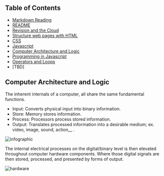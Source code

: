 ## Table of Contents

- [Markdown Reading](markdown.md)
- [README](README.md)
- [Revision and the Cloud](revisions-and-the-cloud.md)
- [Structure web pages with HTML](structurehtml.md)
- [CSS](css.md)
- [Javascript](js.md)
- [Computer Architecture and Logic](comparch.md)
- [Programming in Javascript](programmingjs.md)
- [Operators and Loops](oploop.md)
- [TBD]


## Computer Architecture and Logic

The inherent internals of a computer, all share the same fundamental functions.
<ul>
<li>Input: Converts physical input into binary information.</li>
<li>Store: Memory stores information.</li>
<li>Process: Processors process stored information.</li>
<li>Output: Translates processed information into a desirable medium; ex. video, image, sound, action__ .</li>
</ul>

![infographic](https://external-content.duckduckgo.com/iu/?u=http%3A%2F%2F3.bp.blogspot.com%2F_JTdFES_J68Q%2FTCiNADTUlMI%2FAAAAAAAAACk%2F8ATTrC8EdQQ%2Fs320%2FPeripheralInputOutput.jpg&f=1&nofb=1)

The internal electrical processes on the digital/binary level is then elevated throughout computer hardware components. Where those digital signals are then stored, processed, and presented by forms of output. 

![hardware](https://external-content.duckduckgo.com/iu/?u=https%3A%2F%2Fcomputerhardwarecomponentsandfunctions.files.wordpress.com%2F2014%2F10%2Fcpu-diagram.png&f=1&nofb=1)

